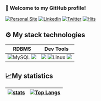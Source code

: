 ### 👋 Welcome to my GitHub profile!

[![Personal Site](https://img.shields.io/badge/Personal%20Site-grey?logo=github&style=flat-square&link=https://link.jeffersonriobueno.com)](https://link.jeffersonriobueno.com/?utm=GITHUB)
[![LinkedIn](https://img.shields.io/badge/LinkedIn-0077B5?logo=linkedin&logoColor=white&style=flat-square&link=https://www.linkedin.com/in/jeffersonriobueno)](https://www.linkedin.com/in/jeffersonriobueno)
[![Twitter](https://img.shields.io/badge/twitter-%231DA1F2.svg?logo=twitter&logoColor=white&style=flat-square&link=https://twitter.com/riobueno_jr)](https://twitter.com/riobueno_jr)
[![Hits](https://hits.seeyoufarm.com/api/count/incr/badge.svg?url=https%3A%2F%2Fgithub.com%2FJeffersonRiobueno&count_bg=%2379C83D&title_bg=%23555555&title=hits&edge_flat=true)](https://github.com/JeffersonRiobueno)

## ⚙ My stack technologies
<!---
|Programming languages|Frontend|Backend|
|---|---|---|
|<img src="https://img.shields.io/badge/JavaScript-323330?style=for-the-badge&logo=javascript&logoColor=F7DF1E"/>![TypeScript](https://img.shields.io/badge/typescript-%23007ACC.svg?style=for-the-badge&logo=typescript&logoColor=white) | <img src="https://img.shields.io/badge/Tailwind_CSS-38B2AC?style=for-the-badge&logo=tailwind-css&logoColor=white"/><img src="https://img.shields.io/badge/HTML5-E34F26?style=for-the-badge&logo=html5&logoColor=white"/> <img src="https://img.shields.io/badge/React-20232A?style=for-the-badge&logo=react&logoColor=61DAFB" /> <img src="https://img.shields.io/badge/Sass-CC6699?style=for-the-badge&logo=sass&logoColor=white" /> <img src="https://img.shields.io/badge/CSS3-1572B6?style=for-the-badge&logo=css3&logoColor=white"/> ![Next JS](https://img.shields.io/badge/Next-black?style=for-the-badge&logo=next.js&logoColor=white)|<img src="https://img.shields.io/badge/Node.js-339933?style=for-the-badge&logo=nodedotjs&logoColor=white" /> <img src="https://img.shields.io/badge/Express.js-000000?style=for-the-badge&logo=express&logoColor=white" /> |
--->
|RDBMS|Dev Tools|
|---|---|
![MySQL](https://img.shields.io/badge/mysql-%2300f.svg?style=for-the-badge&logo=mysql&logoColor=white) <img src="https://img.shields.io/badge/sqlserver-316192?style=for-the-badge"/>| <img src="https://img.shields.io/badge/GIT-E44C30?style=for-the-badge&logo=git&logoColor=white"/> ![Linux](https://img.shields.io/badge/Linux-FCC624?style=for-the-badge&logo=linux&logoColor=black) <img src="https://img.shields.io/badge/Docker-2CA5E0?style=for-the-badge&logo=docker&logoColor=white"/>|




## 📈My statistics
|[![stats](https://github-readme-stats.vercel.app/api?username=JeffersonRiobueno&theme=city_lights&show_icons=true&hide_border=true)](https://link.jeffersonriobueno.com/?utm=GITHUB)|[![Top Langs](https://github-readme-stats.vercel.app/api/top-langs/?username=JeffersonRiobueno&show_icons=true&theme=city_lights&layout=compact)](https://link.jeffersonriobueno.com/?utm=GITHUB)|
|---|---|
